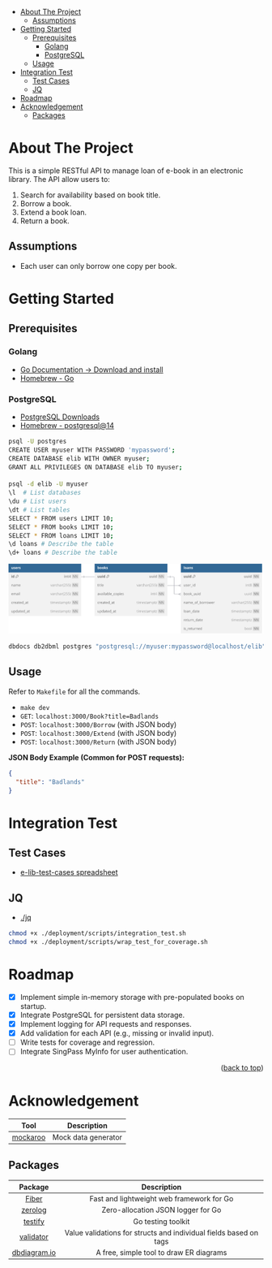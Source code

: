 <a id="readme-top"></a>

- [About The Project](#about-the-project)
  - [Assumptions](#assumptions)
- [Getting Started](#getting-started)
  - [Prerequisites](#prerequisites)
    - [Golang](#golang)
    - [PostgreSQL](#postgresql)
  - [Usage](#usage)
- [Integration Test](#integration-test)
  - [Test Cases](#test-cases)
  - [JQ](#jq)
- [Roadmap](#roadmap)
- [Acknowledgement](#acknowledgement)
  - [Packages](#packages)

# About The Project

This is a simple RESTful API to manage loan of e-book in an electronic library. The API allow users to:

1. Search for availability based on book title.
2. Borrow a book.
3. Extend a book loan.
4. Return a book.

## Assumptions

- Each user can only borrow one copy per book.

# Getting Started

## Prerequisites

### Golang

- [Go Documentation -> Download and install](https://go.dev/doc/install)
- [Homebrew - Go](https://formulae.brew.sh/formula/go)

### PostgreSQL

- [PostgreSQL Downloads](https://www.postgresql.org/download/)
- [Homebrew - postgresql@14](https://formulae.brew.sh/formula/postgresql@14)

```sh
psql -U postgres
CREATE USER myuser WITH PASSWORD 'mypassword';
CREATE DATABASE elib WITH OWNER myuser;
GRANT ALL PRIVILEGES ON DATABASE elib TO myuser;

psql -d elib -U myuser
\l  # List databases
\du # List users
\dt # List tables
SELECT * FROM users LIMIT 10;
SELECT * FROM books LIMIT 10;
SELECT * FROM loans LIMIT 10;
\d loans # Describe the table
\d+ loans # Describe the table
```

![elib-er-diagram](/docs/images/elib-er-diagram.svg)

```sh
dbdocs db2dbml postgres "postgresql://myuser:mypassword@localhost/elib" -o database.dbml
```

## Usage

Refer to `Makefile` for all the commands.

- `make dev`
- `GET`: `localhost:3000/Book?title=Badlands`
- `POST`: `localhost:3000/Borrow` (with JSON body)
- `POST`: `localhost:3000/Extend` (with JSON body)
- `POST`: `localhost:3000/Return` (with JSON body)

**JSON Body Example (Common for POST requests):**

```json
{
  "title": "Badlands"
}
```

# Integration Test

## Test Cases

- [e-lib-test-cases spreadsheet](https://docs.google.com/spreadsheets/d/1qSSr5BKv9U1xnTNzGl7a-ubbvUVa_WLRL3-GkoI4g54/edit?usp=sharing)

## JQ

- [./jq](https://jqlang.org/download/)

```sh
chmod +x ./deployment/scripts/integration_test.sh
chmod +x ./deployment/scripts/wrap_test_for_coverage.sh
```

# Roadmap

- [x] Implement simple in-memory storage with pre-populated books on startup.
- [x] Integrate PostgreSQL for persistent data storage.
- [x] Implement logging for API requests and responses.
- [x] Add validation for each API (e.g., missing or invalid input).
- [ ] Write tests for coverage and regression.
- [ ] Integrate SingPass MyInfo for user authentication.

<p align="right">(<a href="#readme-top">back to top</a>)</p>

# Acknowledgement

|                 Tool                  |     Description     |
| :-----------------------------------: | :-----------------: |
| [mockaroo](https://www.mockaroo.com/) | Mock data generator |

## Packages

|                         Package                         |                            Description                            |
| :-----------------------------------------------------: | :---------------------------------------------------------------: |
|            [Fiber](https://docs.gofiber.io/)            |             Fast and lightweight web framework for Go             |
|        [zerolog](https://github.com/rs/zerolog)         |                Zero-allocation JSON logger for Go                 |
|     [testify](https://github.com/stretchr/testify)      |                        Go testing toolkit                         |
| [validator](https://github.com/go-playground/validator) | Value validations for structs and individual fields based on tags |
|        [dbdiagram.io](https://dbdiagram.io/home)        |              A free, simple tool to draw ER diagrams              |
